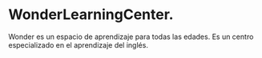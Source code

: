 # WonderLearningCenter.
Wonder es un espacio de aprendizaje para todas las edades. Es un centro especializado en el aprendizaje del inglés.
